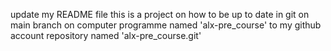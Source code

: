update my README file this is a project on how to be up to date in git on main branch on computer programme named 'alx-pre_course' to my github account repository named 'alx-pre_course.git'
